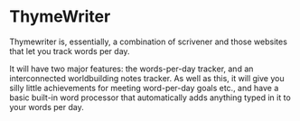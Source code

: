 # ThymeWriter

Thymewriter is, essentially, a combination of scrivener and those websites that let you track words per day. 

It will have two major features: the words-per-day tracker, and an interconnected worldbuilding notes tracker. As well as this, it will give you silly little achievements for meeting word-per-day goals etc., and have a basic built-in word processor that automatically adds anything typed in it to your words per day.


